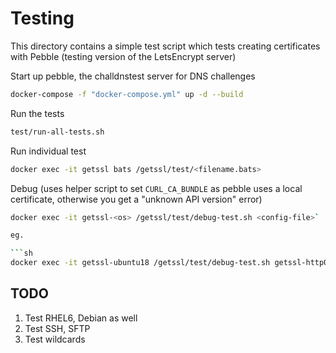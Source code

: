 # Testing

This directory contains a simple test script which tests creating
certificates with Pebble (testing version of the LetsEncrypt server)

Start up pebble, the challdnstest server for DNS challenges

```sh
docker-compose -f "docker-compose.yml" up -d --build
```

Run the tests

```sh
test/run-all-tests.sh
```

Run individual test

```sh
docker exec -it getssl bats /getssl/test/<filename.bats>
```

Debug (uses helper script to set `CURL_CA_BUNDLE` as pebble uses a local certificate,
otherwise you get a "unknown API version" error)

```sh
docker exec -it getssl-<os> /getssl/test/debug-test.sh <config-file>`

eg.

```sh
docker exec -it getssl-ubuntu18 /getssl/test/debug-test.sh getssl-http01.cfg
```

## TODO

1. Test RHEL6, Debian as well
2. Test SSH, SFTP
3. Test wildcards
